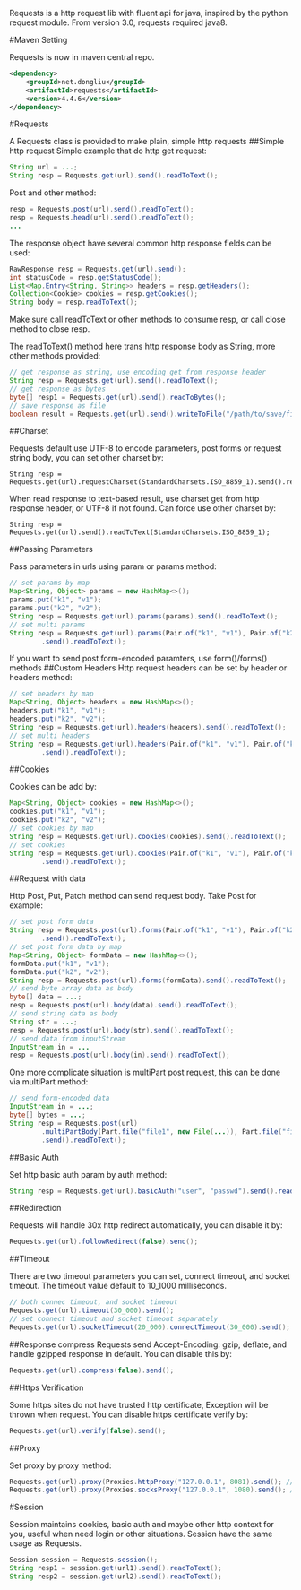 Requests is a http request lib with fluent api for java, inspired by the python request module. From version 3.0, requests required java8.

#Maven Setting

Requests is now in maven central repo.

```xml
<dependency>
    <groupId>net.dongliu</groupId>
    <artifactId>requests</artifactId>
    <version>4.4.6</version>
</dependency>
```

#Requests

A Requests class is provided to make plain, simple http requests ##Simple http request Simple example that do http get request:

```java
String url = ...;
String resp = Requests.get(url).send().readToText();
```

Post and other method:

```java
resp = Requests.post(url).send().readToText();
resp = Requests.head(url).send().readToText();
...
```

The response object have several common http response fields can be used:

```java
RawResponse resp = Requests.get(url).send();
int statusCode = resp.getStatusCode();
List<Map.Entry<String, String>> headers = resp.getHeaders();
Collection<Cookie> cookies = resp.getCookies();
String body = resp.readToText();
```
Make sure call readToText or other methods to consume resp, or call close method to close resp.

The readToText() method here trans http response body as String, more other methods provided:

```java
// get response as string, use encoding get from response header
String resp = Requests.get(url).send().readToText();
// get response as bytes
byte[] resp1 = Requests.get(url).send().readToBytes();
// save response as file
boolean result = Requests.get(url).send().writeToFile("/path/to/save/file");
```

##Charset 

Requests default use UTF-8 to encode parameters, post forms or request string body, you can set other charset by:
```
String resp = Requests.get(url).requestCharset(StandardCharsets.ISO_8859_1).send().readToText();
```
When read response to text-based result, use charset get from http response header, or UTF-8 if not found.
Can force use other charset by:
```
String resp = Requests.get(url).send().readToText(StandardCharsets.ISO_8859_1);
```

##Passing Parameters 

Pass parameters in urls using param or params method:
```java
// set params by map
Map<String, Object> params = new HashMap<>();
params.put("k1", "v1");
params.put("k2", "v2");
String resp = Requests.get(url).params(params).send().readToText();
// set multi params
String resp = Requests.get(url).params(Pair.of("k1", "v1"), Pair.of("k2", "v2"))
        .send().readToText();
```

If you want to send post form-encoded paramters, use form()/forms() methods ##Custom Headers Http request headers can be set by header or headers method:

```java
// set headers by map
Map<String, Object> headers = new HashMap<>();
headers.put("k1", "v1");
headers.put("k2", "v2");
String resp = Requests.get(url).headers(headers).send().readToText();
// set multi headers
String resp = Requests.get(url).headers(Pair.of("k1", "v1"), Pair.of("k2", "v2"))
        .send().readToText();
```

##Cookies 

Cookies can be add by:
```java
Map<String, Object> cookies = new HashMap<>();
cookies.put("k1", "v1");
cookies.put("k2", "v2");
// set cookies by map
String resp = Requests.get(url).cookies(cookies).send().readToText();
// set cookies
String resp = Requests.get(url).cookies(Pair.of("k1", "v1"), Pair.of("k2", "v2"))
        .send().readToText();
```

##Request with data 

Http Post, Put, Patch method can send request body. Take Post for example:
```java
// set post form data
String resp = Requests.post(url).forms(Pair.of("k1", "v1"), Pair.of("k2", "v2"))
        .send().readToText();
// set post form data by map
Map<String, Object> formData = new HashMap<>();
formData.put("k1", "v1");
formData.put("k2", "v2");
String resp = Requests.post(url).forms(formData).send().readToText();
// send byte array data as body
byte[] data = ...;
resp = Requests.post(url).body(data).send().readToText();
// send string data as body
String str = ...;
resp = Requests.post(url).body(str).send().readToText();
// send data from inputStream
InputStream in = ...
resp = Requests.post(url).body(in).send().readToText();
```

One more complicate situation is multiPart post request, this can be done via multiPart method:

```java
// send form-encoded data
InputStream in = ...;
byte[] bytes = ...;
String resp = Requests.post(url)
        .multiPartBody(Part.file("file1", new File(...)), Part.file("file2", new File("...")))
        .send().readToText();
```

##Basic Auth 

Set http basic auth param by auth method:
```java
String resp = Requests.get(url).basicAuth("user", "passwd").send().readToText();
```

##Redirection 

Requests will handle 30x http redirect automatically, you can disable it by:

```java
Requests.get(url).followRedirect(false).send();
```

##Timeout

There are two timeout parameters you can set, connect timeout, and socket timeout. The timeout value default to 10_1000 milliseconds.

```java
// both connec timeout, and socket timeout
Requests.get(url).timeout(30_000).send();
// set connect timeout and socket timeout separately
Requests.get(url).socketTimeout(20_000).connectTimeout(30_000).send();
```

##Response compress 
Requests send Accept-Encoding: gzip, deflate, and handle gzipped response in default. You can disable this by:

```java
Requests.get(url).compress(false).send();
```

##Https Verification 

Some https sites do not have trusted http certificate, Exception will be thrown when request. You can disable https certificate verify by:

```java
Requests.get(url).verify(false).send();
```

##Proxy 

Set proxy by proxy method:

```java
Requests.get(url).proxy(Proxies.httpProxy("127.0.0.1", 8081).send(); // http proxy
Requests.get(url).proxy(Proxies.socksProxy("127.0.0.1", 1080).send(); // socks proxy proxy
```

#Session

Session maintains cookies, basic auth and maybe other http context for you, useful when need login or other situations. Session have the same usage as Requests.

```java
Session session = Requests.session();
String resp1 = session.get(url1).send().readToText();
String resp2 = session.get(url2).send().readToText();
```
